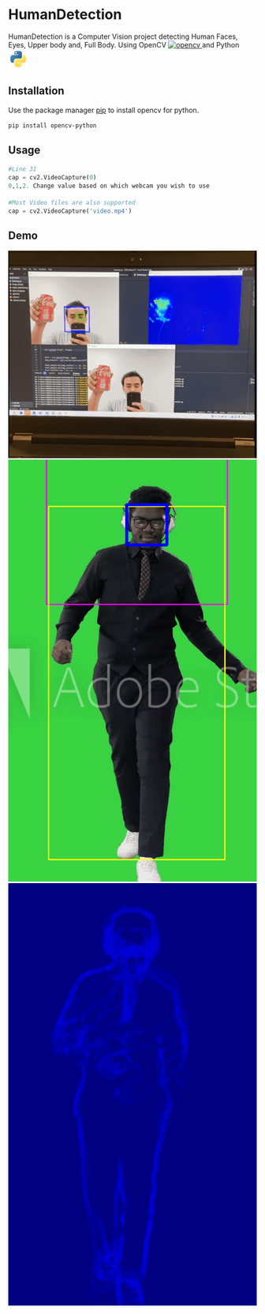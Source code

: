 # HumanDetection
HumanDetection is a Computer Vision project detecting Human Faces, Eyes, Upper body and, Full Body.
Using OpenCV 
<a href="https://opencv.org/" target="_blank" rel="noreferrer"> <img src="https://www.vectorlogo.zone/logos/opencv/opencv-icon.svg" alt="opencv" width="40" height="40"/> </a>
and Python <a href="https://www.python.org" target="_blank" rel="noreferrer"> <img src="https://raw.githubusercontent.com/devicons/devicon/master/icons/python/python-original.svg" alt="python" width="40" height="40"/> </a> 
## Installation

Use the package manager [pip](https://pip.pypa.io/en/stable/) to install opencv for python.

```bash
pip install opencv-python
```

## Usage

```python
#Line 31
cap = cv2.VideoCapture(0)
0,1,2. Change value based on which webcam you wish to use 

#Most Video files are also supported 
cap = cv2.VideoCapture('video.mp4')
```

## Demo
<img src="https://github.com/ElminD/HumanDetection/blob/main/opencvgif.gif">
<img src="https://github.com/ElminD/HumanDetection/blob/main/opencvgif2.gif">
<img src="https://github.com/ElminD/HumanDetection/blob/main/opencvgif3.gif">
